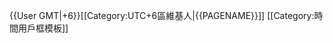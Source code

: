 {{User GMT|+6}}<includeonly>[[Category:UTC+6區維基人|{{PAGENAME}}]]</includeonly><noinclude>
[[Category:時間用戶框模板]]
</noinclude>